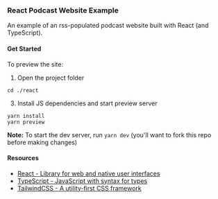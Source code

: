 ### React Podcast Website Example
An example of an rss-populated podcast website built with React (and TypeScript).

#### Get Started
To preview the site:

1. Open the project folder
```ssh
cd ./react
```
3. Install JS dependencies and start preview server
```ssh
yarn install
yarn preview
```

**Note:** To start the dev server, run `yarn dev` (you'll want to fork this repo before making changes)

#### Resources
- [React - Library for web and native user interfaces](https://react.dev)
- [TypeScript - JavaScript with syntax for types](https://www.typescriptlang.org)
- [TailwindCSS - A utility-first CSS framework](https://tailwindcss.com)
